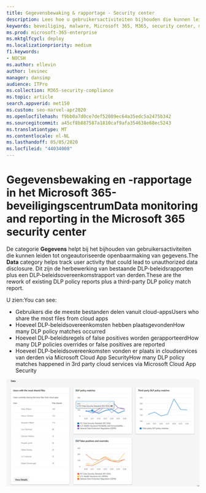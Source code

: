 ```yaml
---
title: Gegevensbewaking & rapportage - Security center
description: Lees hoe u gebruikersactiviteiten bijhouden die kunnen leiden tot ongeautoriseerde openbaarmaking van gegevens in het Beveiligingscentrum van Microsoft 365.
keywords: beveiliging, malware, Microsoft 365, M365, security center, monitor, rapport, gegevens
ms.prod: microsoft-365-enterprise
ms.mktglfcycl: deploy
ms.localizationpriority: medium
f1.keywords:
- NOCSH
ms.author: ellevin
author: levinec
manager: dansimp
audience: ITPro
ms.collection: M365-security-compliance
ms.topic: article
search.appverid: met150
ms.custom: seo-marvel-apr2020
ms.openlocfilehash: f9bb0a7d0ce7def52089ec64a35edc5a2475b342
ms.sourcegitcommit: a45cf8b887587a1810caf9afa354638e68ec5243
ms.translationtype: MT
ms.contentlocale: nl-NL
ms.lasthandoff: 05/05/2020
ms.locfileid: "44034008"
---
```

# <a name="data-monitoring-and-reporting-in-the-microsoft-365-security-center"></a><span data-ttu-id="f3197-104">Gegevensbewaking en -rapportage in het Microsoft 365-beveiligingscentrum</span><span class="sxs-lookup"><span data-stu-id="f3197-104">Data monitoring and reporting in the Microsoft 365 security center</span></span>

<span data-ttu-id="f3197-105">De categorie **Gegevens** helpt bij het bijhouden van gebruikersactiviteiten die kunnen leiden tot ongeautoriseerde openbaarmaking van gegevens.</span><span class="sxs-lookup"><span data-stu-id="f3197-105">The **Data** category helps track user activity that could lead to unauthorized data disclosure.</span></span> <span data-ttu-id="f3197-106">Dit zijn de herbewerking van bestaande DLP-beleidsrapporten plus een DLP-beleidsovereenkomstrapport van derden.</span><span class="sxs-lookup"><span data-stu-id="f3197-106">These are the rework of existing DLP policy reports plus a third-party DLP policy match report.</span></span>

<span data-ttu-id="f3197-107">U zien:</span><span class="sxs-lookup"><span data-stu-id="f3197-107">You can see:</span></span>

* <span data-ttu-id="f3197-108">Gebruikers die de meeste bestanden delen vanuit cloud-apps</span><span class="sxs-lookup"><span data-stu-id="f3197-108">Users who share the most files from cloud apps</span></span>
* <span data-ttu-id="f3197-109">Hoeveel DLP-beleidsovereenkomsten hebben plaatsgevonden</span><span class="sxs-lookup"><span data-stu-id="f3197-109">How many DLP policy matches occurred</span></span>
* <span data-ttu-id="f3197-110">Hoeveel DLP-beleidsregels of false positives worden gerapporteerd</span><span class="sxs-lookup"><span data-stu-id="f3197-110">How many DLP policies overrides or false positives are reported</span></span>
* <span data-ttu-id="f3197-111">Hoeveel DLP-beleidsovereenkomsten vonden er plaats in cloudservices van derden via Microsoft Cloud App Security</span><span class="sxs-lookup"><span data-stu-id="f3197-111">How many DLP policy matches happened in 3rd party cloud services via Microsoft Cloud App Security</span></span>

![Gegevenscategorie van rapportenpagina](../../media/data.png)
